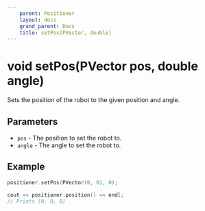 ```yaml
---
    parent: Positioner
    layout: docs
    grand_parent: Docs
    title: setPos(PVector, double)
---
```

# void setPos(PVector pos, double angle)
Sets the position of the robot to the given position and angle.

## Parameters
- `pos` - The position to set the robot to.
- `angle` - The angle to set the robot to.

## Example
```cpp
positioner.setPos(PVector(0, 0), 0);

cout << positioner.position() << endl;
// Prints [0, 0, 0]
```